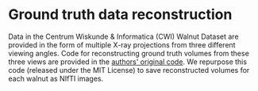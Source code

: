 # Ground truth data reconstruction

Data in the Centrum Wiskunde & Informatica (CWI) Walnut Dataset are provided in the form of multiple X-ray projections from three different viewing angles. Code for reconstructing ground truth volumes from these three views are provided in the [authors' original code](https://github.com/cicwi/WalnutReconstructionCodes). We repurpose this code (released under the MIT License) to save reconstructed volumes for each walnut as NIfTI images.
